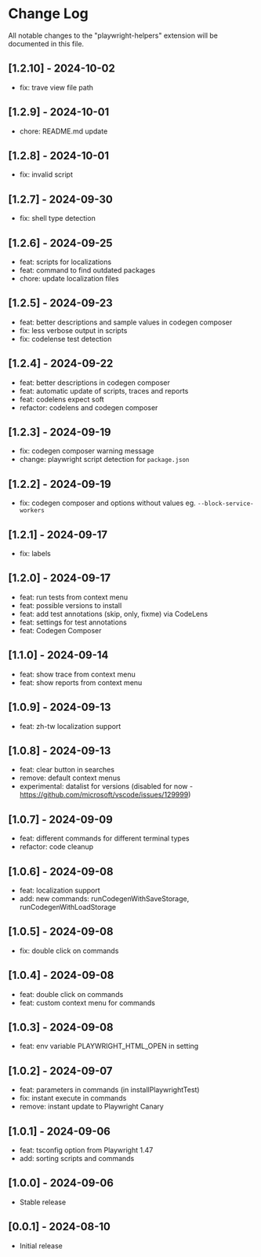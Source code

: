 # Change Log

All notable changes to the "playwright-helpers" extension will be documented in this file.

## [1.2.10] - 2024-10-02

- fix: trave view file path

## [1.2.9] - 2024-10-01

- chore: README.md update

## [1.2.8] - 2024-10-01

- fix: invalid script

## [1.2.7] - 2024-09-30

- fix: shell type detection

## [1.2.6] - 2024-09-25

- feat: scripts for localizations
- feat: command to find outdated packages
- chore: update localization files

## [1.2.5] - 2024-09-23

- feat: better descriptions and sample values in codegen composer
- fix: less verbose output in scripts
- fix: codelense test detection

## [1.2.4] - 2024-09-22

- feat: better descriptions in codegen composer
- feat: automatic update of scripts, traces and reports
- feat: codelens expect soft
- refactor: codelens and codegen composer

## [1.2.3] - 2024-09-19

- fix: codegen composer warning message
- change: playwright script detection for `package.json`

## [1.2.2] - 2024-09-19

- fix: codegen composer and options without values eg. `--block-service-workers`

## [1.2.1] - 2024-09-17

- fix: labels

## [1.2.0] - 2024-09-17

- feat: run tests from context menu
- feat: possible versions to install
- feat: add test annotations (skip, only, fixme) via CodeLens
- feat: settings for test annotations
- feat: Codegen Composer

## [1.1.0] - 2024-09-14

- feat: show trace from context menu
- feat: show reports from context menu

## [1.0.9] - 2024-09-13

- feat: zh-tw localization support

## [1.0.8] - 2024-09-13

- feat: clear button in searches
- remove: default context menus
- experimental: datalist for versions (disabled for now - https://github.com/microsoft/vscode/issues/129999)

## [1.0.7] - 2024-09-09

- feat: different commands for different terminal types
- refactor: code cleanup

## [1.0.6] - 2024-09-08

- feat: localization support
- add: new commands: runCodegenWithSaveStorage, runCodegenWithLoadStorage

## [1.0.5] - 2024-09-08

- fix: double click on commands

## [1.0.4] - 2024-09-08

- feat: double click on commands
- feat: custom context menu for commands

## [1.0.3] - 2024-09-08

- feat: env variable PLAYWRIGHT_HTML_OPEN in setting

## [1.0.2] - 2024-09-07

- feat: parameters in commands (in installPlaywrightTest)
- fix: instant execute in commands
- remove: instant update to Playwright Canary

## [1.0.1] - 2024-09-06

- feat: tsconfig option from Playwright 1.47
- add: sorting scripts and commands

## [1.0.0] - 2024-09-06

- Stable release

## [0.0.1] - 2024-08-10

- Initial release
